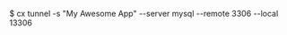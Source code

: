 <!-- layout:code post: tunnel_examples -->


$ cx tunnel -s "My Awesome App" --server mysql --remote 3306 --local 13306
